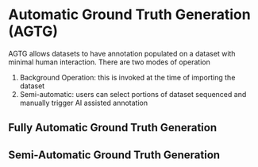 # Automatic Ground Truth Generation (AGTG)

AGTG allows datasets to have annotation populated on a dataset with minimal human interaction. There are two modes of operation

1. Background Operation: this is invoked at the time of importing the dataset
2. Semi-automatic: users can select portions of dataset sequenced and manually trigger AI assisted annotation

## Fully Automatic Ground Truth Generation



## Semi-Automatic Ground Truth Generation